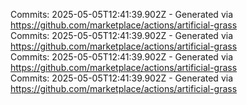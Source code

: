Commits: 2025-05-05T12:41:39.902Z - Generated via https://github.com/marketplace/actions/artificial-grass
<br>
Commits: 2025-05-05T12:41:39.902Z - Generated via https://github.com/marketplace/actions/artificial-grass
<br>
Commits: 2025-05-05T12:41:39.902Z - Generated via https://github.com/marketplace/actions/artificial-grass
<br>
Commits: 2025-05-05T12:41:39.902Z - Generated via https://github.com/marketplace/actions/artificial-grass
<br>
